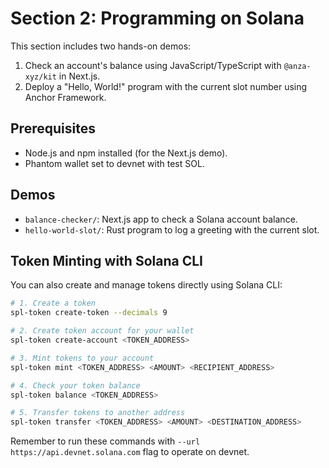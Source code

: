 # Section 2: Programming on Solana

This section includes two hands-on demos:
1. Check an account's balance using JavaScript/TypeScript with `@anza-xyz/kit` in Next.js.
2. Deploy a "Hello, World!" program with the current slot number using Anchor Framework.

## Prerequisites
- Node.js and npm installed (for the Next.js demo).
- Phantom wallet set to devnet with test SOL.

## Demos
- `balance-checker/`: Next.js app to check a Solana account balance.
- `hello-world-slot/`: Rust program to log a greeting with the current slot.

## Token Minting with Solana CLI

You can also create and manage tokens directly using Solana CLI:

```bash
# 1. Create a token
spl-token create-token --decimals 9

# 2. Create token account for your wallet
spl-token create-account <TOKEN_ADDRESS>

# 3. Mint tokens to your account
spl-token mint <TOKEN_ADDRESS> <AMOUNT> <RECIPIENT_ADDRESS>

# 4. Check your token balance
spl-token balance <TOKEN_ADDRESS>

# 5. Transfer tokens to another address
spl-token transfer <TOKEN_ADDRESS> <AMOUNT> <DESTINATION_ADDRESS>
```

Remember to run these commands with `--url https://api.devnet.solana.com` flag to operate on devnet.